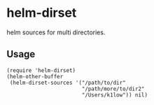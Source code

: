 # helm-dirset

helm sources for multi directories.

## Usage

    (require 'helm-dirset)
    (helm-other-buffer
     (helm-dirset-sources '("/path/to/dir"
                            "/path/more/to/dir2"
                            "/Users/k1low")) nil)



